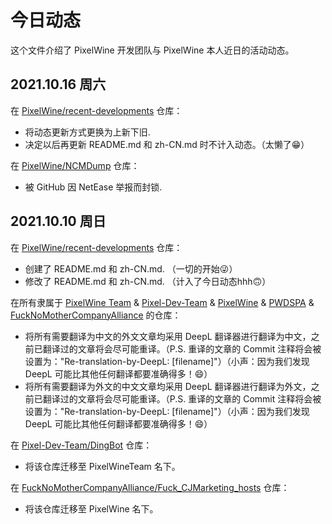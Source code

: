 # 今日动态
这个文件介绍了 PixelWine 开发团队与 PixelWine 本人近日的活动动态。
## 2021.10.16 周六
在 [PixelWine/recent-developments](../../) 仓库：
- 将动态更新方式更换为上新下旧.
- 决定以后再更新 README.md 和 zh-CN.md 时不计入动态。（太懒了😁）

在 [PixelWine/NCMDump](https://github.com/pixelwine/ncmdump) 仓库：
- 被 GitHub 因 NetEase 举报而封锁.
## 2021.10.10 周日
在 [PixelWine/recent-developments](../../) 仓库：
- 创建了 README.md 和 zh-CN.md. （一切的开始😜）
- 修改了 README.md 和 zh-CN.md. （计入了今日动态hhh🙃）

在所有隶属于 [PixelWine Team](https://github.com/pixelwineteam) & [Pixel-Dev-Team](https://github.com/Pixel-Dev-Team) & [PixelWine](https://github.com/PixelWine) & [PWDSPA](https://github.com/AODS-China) & [FuckNoMotherCompanyAlliance](https://github.com/FuckNoMotherCompanyAlliance) 的仓库：
- 将所有需要翻译为中文的外文文章均采用 DeepL 翻译器进行翻译为中文，之前已翻译过的文章将会尽可能重译。（P.S. 重译的文章的 Commit 注释将会被设置为："Re-translation-by-DeepL: [filename]"）（小声：因为我们发现 DeepL 可能比其他任何翻译都要准确得多！😄）
- 将所有需要翻译为外文的中文文章均采用 DeepL 翻译器进行翻译为外文，之前已翻译过的文章将会尽可能重译。（P.S. 重译的文章的 Commit 注释将会被设置为："Re-translation-by-DeepL: [filename]"）（小声：因为我们发现 DeepL 可能比其他任何翻译都要准确得多！😄）

在 [Pixel-Dev-Team/DingBot](https://github.com/Pixel-Dev-Team/DingBot) 仓库：
- 将该仓库迁移至 PixelWineTeam 名下。

在 [FuckNoMotherCompanyAlliance/Fuck_CJMarketing_hosts](https://github.com/FuckNoMotherCompanyAlliance/Fuck_CJMarketing_hosts) 仓库：
- 将该仓库迁移至 PixelWine 名下。
